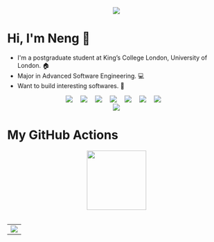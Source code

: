<!-- 动态打字效果 -->
<div align="center">
  <img src="https://readme-typing-svg.herokuapp.com/?lines=又是摸鱼的一天！&center=true&size=27">
</div>

# Hi, I'm Neng 👋

- I'm a postgraduate student at King’s College London, University of London. 🏠
- Major in Advanced Software Engineering. 💻
- Want to build interesting softwares. :robot:

<!-- 个人资料徽标 -->
<div align="center">
  <a href="https://https://github.com/loststarsss/"><img src="https://img.shields.io/badge/website-%E4%B8%AA%E4%BA%BA%E7%BD%91%E7%AB%99-blue"></a>&emsp;
  <a href="https://twitter.com/EdgarQian888"><img src="https://img.shields.io/badge/twitter-%E6%8E%A8%E7%89%B9-blue"></a>&emsp;
  <a href="https://www.facebook.com/profile.php?id=100013052897587"><img src="https://img.shields.io/badge/facebook-%E8%84%B8%E4%B9%A6-003472"></a>&emsp;
  <a href="https://www.youtube.com/channel/UCPkDTQiOFQRy6rPJVjtQFrA"><img src="https://img.shields.io/badge/youtube-%E6%B2%B9%E7%AE%A1-c32136"></a>&emsp;
  <a href="https://blog.csdn.net/weixin_42318888"><img src="https://img.shields.io/badge/CSDN-%E5%8D%9A%E5%AE%A2-c32136"></a>&emsp;
  <a href="https://space.bilibili.com/14430011"><img src="https://img.shields.io/badge/bilibili-B%E7%AB%99-ff69b4"></a>&emsp;
  <a href="https://www.zhihu.com/people/loststarsss"><img src="https://img.shields.io/badge/zhihu-%E7%9F%A5%E4%B9%8E-blue"></a>&emsp;
 </div>

<!-- 贪吃蛇代码贡献图 -->
<div align="center"><img src="https://cdn.jsdelivr.net/gh/sun0225SUN/sun0225SUN/contribution-snake/github-contribution-grid-snake.svg" /></div>

# My GitHub Actions

<!-- 基础数据统计 -->
<div align="center">
  <img height="137px" src="https://github-readme-stats.vercel.app/api?username=loststarsss&hide_title=true&hide_border=true&show_icons=trueline_height=21&theme=dark" />
</div>
<br>

<!-- GitHub Activity Graph -->
<table align="center">
  <tr>
    <td colspan="2">
      <img src="https://activity-graph.herokuapp.com/graph?username=loststarsss&theme=xcode&bg_color=FF000000&hide_border=true&hide_title=true" />
    </td>
  </tr>
</table>
